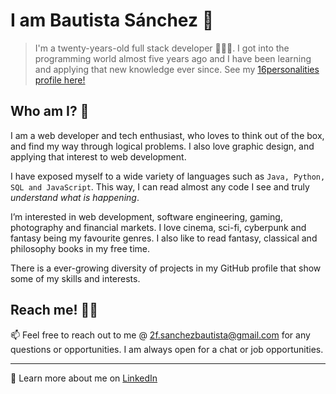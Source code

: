 
#  I am Bautista Sánchez 🥳

> I'm a twenty-years-old full stack developer 👨🏽‍💻. I got into the programming world almost five years ago and I have been learning and applying that new knowledge ever since. See my [16personalities profile here!](https://www.16personalities.com/profiles/3ede20010c15e)

##  Who am I? 🤔
I am a web developer and tech enthusiast, who loves to think out of the box, and find my way through logical problems. I also love graphic design, and applying that interest to web development.

I have exposed myself to a wide variety of languages such as `Java, Python, SQL and JavaScript`. This way, I can read almost any code I see and truly _understand what is happening_.

I’m interested in web development, software engineering, gaming, photography and financial markets. I love cinema, sci-fi, cyberpunk and fantasy being my favourite genres. I also like to read fantasy, classical and philosophy books in my free time.

There is a ever-growing diversity of projects in my GitHub profile that show some of my skills and interests.

##  Reach me! ✍🏽

📫 Feel free to reach out to me @ 2f.sanchezbautista@gmail.com for any questions or opportunities. I am always open for a chat or job opportunities.

---
🎯 Learn more about me on [LinkedIn](https://www.linkedin.com/in/baut-s/)
